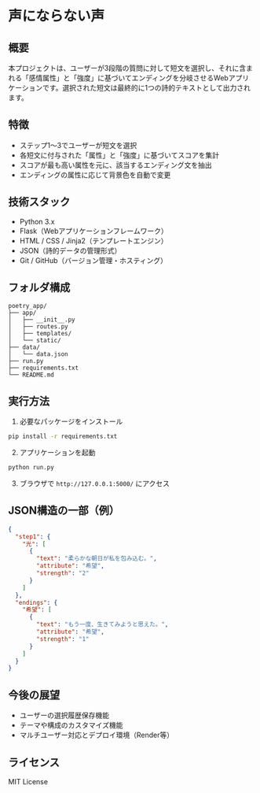 # 声にならない声

## 概要

本プロジェクトは、ユーザーが3段階の質問に対して短文を選択し、それに含まれる「感情属性」と「強度」に基づいてエンディングを分岐させるWebアプリケーションです。選択された短文は最終的に1つの詩的テキストとして出力されます。

## 特徴

- ステップ1〜3でユーザーが短文を選択
- 各短文に付与された「属性」と「強度」に基づいてスコアを集計
- スコアが最も高い属性を元に、該当するエンディング文を抽出
- エンディングの属性に応じて背景色を自動で変更

## 技術スタック

- Python 3.x
- Flask（Webアプリケーションフレームワーク）
- HTML / CSS / Jinja2（テンプレートエンジン）
- JSON（詩的データの管理形式）
- Git / GitHub（バージョン管理・ホスティング）

## フォルダ構成

```
poetry_app/
├── app/
│   ├── __init__.py
│   ├── routes.py
│   ├── templates/
│   └── static/
├── data/
│   └── data.json
├── run.py
├── requirements.txt
└── README.md
```

## 実行方法

1. 必要なパッケージをインストール

```bash
pip install -r requirements.txt
```

2. アプリケーションを起動

```bash
python run.py
```

3. ブラウザで `http://127.0.0.1:5000/` にアクセス

## JSON構造の一部（例）

```json
{
  "step1": {
    "光": [
      {
        "text": "柔らかな朝日が私を包み込む。",
        "attribute": "希望",
        "strength": "2"
      }
    ]
  },
  "endings": {
    "希望": [
      {
        "text": "もう一度、生きてみようと思えた。",
        "attribute": "希望",
        "strength": "1"
      }
    ]
  }
}
```

## 今後の展望

- ユーザーの選択履歴保存機能
- テーマや構成のカスタマイズ機能
- マルチユーザー対応とデプロイ環境（Render等）

## ライセンス

MIT License
